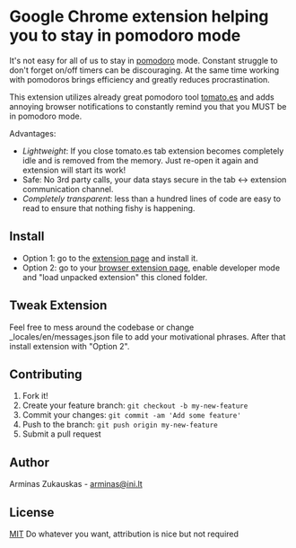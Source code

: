 Google Chrome extension helping you to stay in pomodoro mode
==========================================================

It's not easy for all of us to stay in [pomodoro] mode. Constant struggle to don't forget on/off timers can be discouraging. At the same time working with pomodoros brings efficiency and greatly reduces procrastination.

This extension utilizes already great pomodoro tool [tomato.es] and adds annoying browser notifications to constantly remind you that you MUST be in pomodoro mode.

Advantages:

* *Lightweight*: If you close tomato.es tab extension becomes completely idle and is removed from the memory. Just re-open it again and extension will start its work!
* Safe: No 3rd party calls, your data stays secure in the tab <-> extension communication channel.
* *Completely transparent*: less than a hundred lines of code are easy to read to ensure that nothing fishy is happening.

## Install

* Option 1: go to the [extension page] and install it.
* Option 2: go to your [browser extension page], enable developer mode and "load unpacked extension" this cloned folder.


## Tweak Extension

Feel free to mess around the codebase or change _locales/en/messages.json file to add your motivational phrases. After that install extension with "Option 2".

## Contributing

1. Fork it!
2. Create your feature branch: `git checkout -b my-new-feature`
3. Commit your changes: `git commit -am 'Add some feature'`
4. Push to the branch: `git push origin my-new-feature`
5. Submit a pull request

## Author
Arminas Zukauskas - arminas@ini.lt

## License

[MIT] Do whatever you want, attribution is nice but not required

[pomodoro]: https://cirillocompany.de/pages/pomodoro-technique
[tomato.es]: http://tomato.es
[extension page]: https://chrome.google.com/webstore/detail/pomodoro-must/fgfijdapfaaflemmapmdegapgmhgfkhh
[browser extension page]: chrome://extensions/
[MIT]: https://tldrlegal.com/license/mit-license
